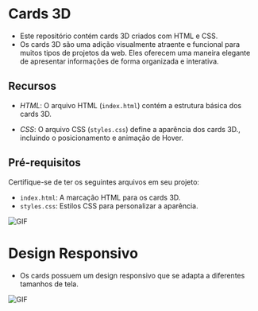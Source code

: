 # Cards 3D

- Este repositório contém cards 3D criados com HTML e CSS.
- Os cards 3D são uma adição visualmente atraente e funcional para muitos tipos de projetos da web. Eles oferecem uma maneira elegante de apresentar informações de forma organizada e interativa. 

## Recursos

- *HTML*: O arquivo HTML (`index.html`) contém a estrutura básica dos cards 3D.

- *CSS*: O arquivo CSS (`styles.css`) define a aparência dos cards 3D., incluindo o posicionamento e animação de Hover.

## Pré-requisitos

Certifique-se de ter os seguintes arquivos em seu projeto:

- `index.html`: A marcação HTML para os cards 3D.
- `styles.css`: Estilos CSS para personalizar a aparência.

<img src="https://i.imgur.com/UnzvdLZ.png" alt="GIF" data-canonical-src="https://i.imgur.com/UnzvdLZ.png" style="max-width: 50%;">

# Design Responsivo
- Os cards possuem um design responsivo que se adapta a diferentes tamanhos de tela.

<img src="https://i.imgur.com/Ycw1YPa.png" alt="GIF" data-canonical-src="https://i.imgur.com/Ycw1YPa.png" style="max-width: 50%;">